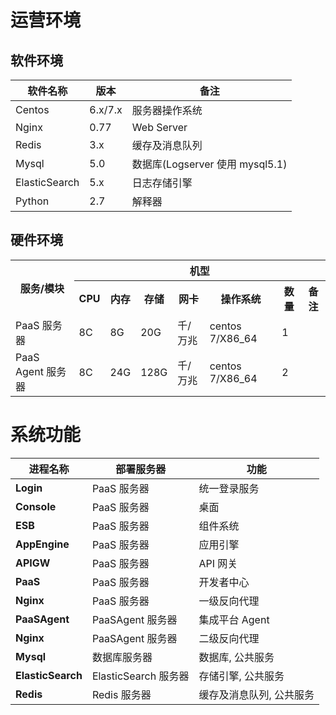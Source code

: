 # 运营环境
## 软件环境

| 软件名称       | 版本     | 备注                           |
|---------------|----------|--------------------------------|
| Centos        | 6.x/7.x  | 服务器操作系统                  |
| Nginx         | 0.77     | Web Server                     |
| Redis         | 3.x      | 缓存及消息队列                  |
| Mysql         | 5.0      | 数据库(Logserver 使用 mysql5.1) |
| ElasticSearch | 5.x      | 日志存储引擎                    |
| Python        | 2.7      | 解释器                         |

## 硬件环境

<table>
    <tr>
        <th rowspan="2">服务/模块</th>
        <th colspan="7">机型</th>
    </tr>
    <tr>
        <th>CPU</th>
        <th>内存</th>
        <th>存储</th>
        <th>网卡</th>
        <th>操作系统</th>
        <th>数量</th>
        <th>备注</th>
    </tr>
    <tr>
        <td>PaaS 服务器</td>
        <td>8C</td>
        <td>8G</td>
        <td>20G</td>
        <td>千/万兆</td>
        <td>centos 7/X86_64</td>
        <td>1</td>
        <td></td>
    </tr>
    <tr>
        <td>PaaS Agent 服务器</td>
        <td>8C</td>
        <td>24G</td>
        <td>128G</td>
        <td>千/万兆</td>
        <td>centos 7/X86_64</td>
        <td>2</td>
        <td></td>
    </tr>
</table>

# 系统功能

| 进程名称           | 部署服务器           |    功能                 |
|-------------------|---------------------|------------------------|
| **Login**         | PaaS 服务器          | 统一登录服务             |
| **Console**       | PaaS 服务器          | 桌面                    |
| **ESB**           | PaaS 服务器          | 组件系统                |
| **AppEngine**     | PaaS 服务器          | 应用引擎                |
| **APIGW**         | PaaS 服务器          | API 网关                |
| **PaaS**          | PaaS 服务器          | 开发者中心              |
| **Nginx**         | PaaS 服务器          | 一级反向代理             |
| **PaaSAgent**     | PaaSAgent 服务器     | 集成平台 Agent           |
| **Nginx**         | PaaSAgent 服务器     | 二级反向代理             |
| **Mysql**         | 数据库服务器          | 数据库, 公共服务         |
| **ElasticSearch** | ElasticSearch 服务器 | 存储引擎, 公共服务        |
| **Redis**         | Redis 服务器         | 缓存及消息队列, 公共服务  |
